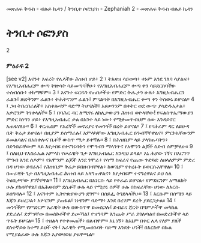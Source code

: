 ﻿
መጽሐፍ ቅዱስ - ብሉይ ኪዳን / ትንቢተ ሶፎንያስ - Zephaniah 2 - መጽሐፍ ቅዱስ ብሉይ ኪዳን
# ትንቢተ ሶፎንያስ
2
### ምዕራፍ 2
[see v2]
እናንተ እፍረት የሌላችሁ ሕዝብ ሆይ፥ 
2 ፤ ትእዛዝ ሳይወጣ፥ ቀኑም እንደ ገለባ ሳያልፍ፥ የእግዚአብሔርም ቍጣ ትኵሳት ሳይመጣባችሁ፥ የእግዚአብሔርም ቍጣ ቀን ሳይደርስባችሁ ተሰብሰቡ፥ ተከማቹም።
3 ፤ እናንተ ፍርዱን የጠበቃችሁ የምድር ትሑታን ሁሉ፥ እግዚአብሔርን ፈልጉ፤ ጽድቅንም ፈልጉ፥ ትሕትናንም ፈልጉ፤ ምናልባት በእግዚአብሔር ቍጣ ቀን ትሰወሩ ይሆናል።
4 ፤ ጋዛ ትበረበራለች፥ አስቀሎናም ባድማ ትሆናለች፤ አዞጦንንም በቀትር ወደ ውጭ ያሳድዱአታል፥ አቃሮንም ትነቀላለች።
5 ፤ በባሕር ዳር ለሚኖሩ ለከሊታውያን ሕዝብ ወዮላቸው! የፍልስጥኤማውያን ምድር ከነዓን ሆይ፥ የእግዚአብሔር ቃል በአንተ ላይ ነው፥ የሚቀመጥብህም ሰው እንዳይኖር አጠፋሃለሁ።
6 ፤ ቀርጤስም የእረኞች መኖሪያና የመንጎች በረት ይሆናል።
7 ፤ የባሕሩም ዳር ለይሁዳ ቤት ቅሬታ ይሆናል፥ በዚያም ይሰማራሉ፤ አምላካቸው እግዚአብሔር ይጐበኛቸዋልና፥ ምርኮአቸውንም ይመልሳልና በአስቀሎና ቤቶች ውስጥ ማታ ይተኛሉ።
8 ፤ በሕዝቤም ላይ ያላገጡባትን፥ በድንበራቸውም ላይ እየታበዩ የተናገሩባትን የሞዓብን ማላገጥና የአሞንን ልጆች ስድብ ሰምቻለሁ።
9 ፤ ስለዚህ የእስራኤል አምላክ የሠራዊት ጌታ እግዚአብሔር እንዲህ ይላል። እኔ ሕያው ነኝና በእርግጥ ሞዓብ እንደ ሰዶም፥ የአሞንም ልጆች እንደ ገሞራ፥ የሳማ ስፍራና የጨው ጕድጓድ ለዘላለምም ምድረ በዳ ሆነው ይኖራሉ፤ የሕዝቤም ቅሬታ ይበዘብዛቸዋል፥ ከወገኔም የተረፉት ይወርሱአቸዋል።
10 ፤ በሠራዊት ጌታ በእግዚአብሔር ሕዝብ ላይ አላግጠዋልና፥ እየታበዩም ተናግረዋልና ይህ ስለ ትዕቢታቸው ያገኛቸዋል።
11 ፤ እግዚአብሔር በእነርሱ ላይ የተፈራ ይሆናል፥ የምድርንም አማልክት ሁሉ ያከሳቸዋል፤ በአሕዛብም ደሴቶች ሁሉ ላይ የሚኖሩ ሰዎች ሁሉ በስፍራቸው ሆነው ለእርሱ ይሰግዳሉ።
12 ፤ እናንተም ኢትዮጵያውያን ደግሞ፥ በሰይፌ ትገደላላችሁ።
13 ፤ እርሱም በሰሜን ላይ እጁን ይዘረጋል፥ አሦርንም ያጠፋል፤ ነነዌንም ባድማ፥ እንደ በረሃም ደረቅ ያደርጋታል።
14 ፤ መንጎችም የምድርም አራዊት ሁሉ በውስጥዋ ይመሰጋሉ፤ ይብራና ጃርት በዓምዶችዋ መካከል ያድራሉ፤ ድምፃቸው በመስኮቶችዋ ይጮኻል፤ የዝግባም እንጨት ሥራ ይገለጣልና በመድረኮችዋ ላይ ጥፋት ይሆናል።
15 ፤ ተዘልላ የተቀመጠች፥ በልብዋም። እኔ ነኝ፥ ከእኔም በቀር ሌላ የለም ያለች ደስተኛይቱ ከተማ ይህች ናት፤ አራዊት የሚመሰጉባት ባድማ እንዴት ሆነች! በእርስዋ በኩል የሚያልፈው ሁሉ እጁን እያወዛወዘ ያፍዋጫል። 
